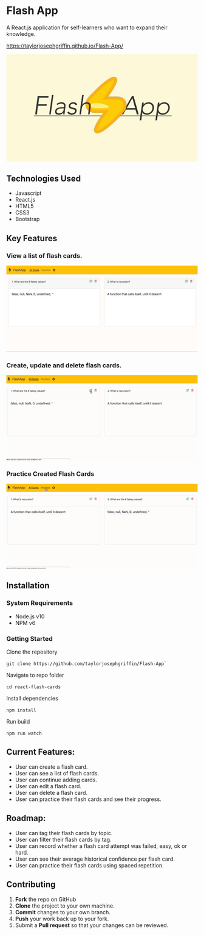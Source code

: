 # Flash App
A React.js application for self-learners who want to expand their knowledge.

https://taylorjosephgriffin.github.io/Flash-App/

![Flash App Logo](https://github.com/taylorjosephgriffin/Flash-App/blob/master/Wireframes/flashapp%20logo.gif?raw=true)

## Technologies Used

- Javascript
- React.js
- HTML5
- CSS3
- Bootstrap

## Key Features

### View a list of flash cards.

![Flash Card List View](https://github.com/taylorjosephgriffin/Flash-App/blob/master/Wireframes/view%20cards.jpeg?raw=true)

### Create, update and delete flash cards. 

![Editing and Deleting Flash Cards](https://github.com/taylorjosephgriffin/Flash-App/blob/master/Wireframes/edit%20delete.gif?raw=true)

### Practice Created Flash Cards

![Practice Flash Cards](https://github.com/taylorjosephgriffin/Flash-App/blob/master/Wireframes/practice.gif?raw=true)

## Installation

### System Requirements
- Node.js v10
- NPM v6

### Getting Started

Clone the repository
```
git clone https://github.com/taylorjosephgriffin/Flash-App`
```

Navigate to repo folder
```
cd react-flash-cards
```

Install dependencies
```
npm install
```

Run build
```
npm run watch
```

## Current Features:

* User can create a flash card.
* User can see a list of flash cards.
* User can continue adding cards.
* User can edit a flash card. 
* User can delete a flash card.
* User can practice their flash cards and see their progress.

## Roadmap:

* User can tag their flash cards by topic. 
* User can filter their flash cards by tag.
* User can record whether a flash card attempt was failed, easy, ok or hard.
* User can see their average historical confidence per flash card.
* User can practice their flash cards using spaced repetition. 

## Contributing

1. **Fork** the repo on GitHub
2. **Clone** the project to your own machine.
3. **Commit** changes to your own branch.
4. **Push** your work back up to your fork.
5. Submit a **Pull request** so that your changes can be reviewed.
